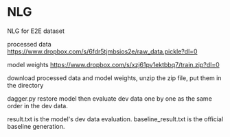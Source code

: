 # NLG
NLG for E2E dataset 

processed data https://www.dropbox.com/s/6fdr5tjmbsios2e/raw_data.pickle?dl=0

model weights https://www.dropbox.com/s/xzj61pv1ektbbq7/train.zip?dl=0

download processed data and model weights, unzip the zip file, put them in the directory

dagger.py restore model then evaluate dev data one by one as the same order in the dev data. 

result.txt is the model's dev data evaluation. baseline_result.txt is the official baseline generation.


